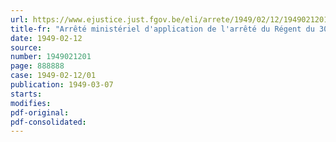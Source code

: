 ```yaml
---
url: https://www.ejustice.just.fgov.be/eli/arrete/1949/02/12/1949021201/justel
title-fr: "Arrêté ministériel d'application de l'arrêté du Régent du 30 octobre 1948 portant agréation et subvention des centres de santé assurant le dépistage et la prophylaxie de la tuberculose dans le cadre des soins de santé et de la prévention générale des maladies"
date: 1949-02-12
source:
number: 1949021201
page: 888888
case: 1949-02-12/01
publication: 1949-03-07
starts:
modifies:
pdf-original:
pdf-consolidated:
---
```


